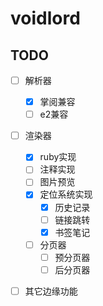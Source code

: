# voidlord

## TODO

- [ ] 解析器
    - [x] 掌阅兼容
    - [ ] e2兼容
- [ ] 渲染器
    - [x] ruby实现 
    - [ ] 注释实现
    - [ ] 图片预览
    - [x] 定位系统实现
        - [x] 历史记录
        - [ ] 链接跳转
        - [x] 书签笔记 
    - [ ] 分页器    
        - [ ] 预分页器
        - [ ] 后分页器
- [ ] 其它边缘功能

